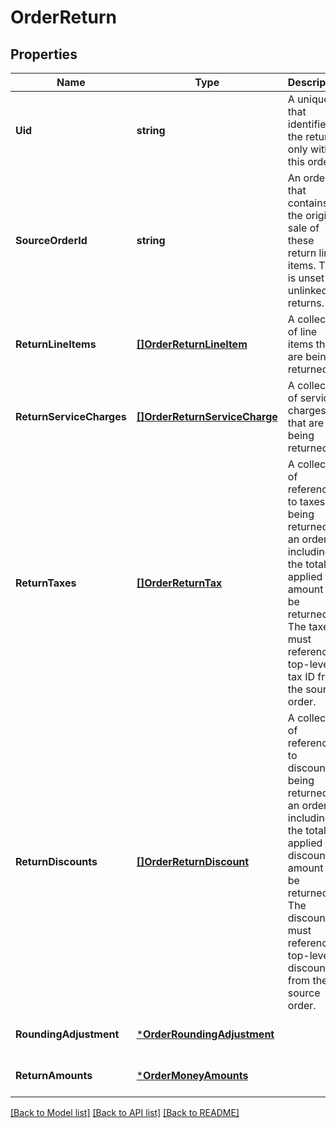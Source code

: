 # OrderReturn

## Properties
Name | Type | Description | Notes
------------ | ------------- | ------------- | -------------
**Uid** | **string** | A unique ID that identifies the return only within this order. | [optional] [default to null]
**SourceOrderId** | **string** | An order that contains the original sale of these return line items. This is unset for unlinked returns. | [optional] [default to null]
**ReturnLineItems** | [**[]OrderReturnLineItem**](OrderReturnLineItem.md) | A collection of line items that are being returned. | [optional] [default to null]
**ReturnServiceCharges** | [**[]OrderReturnServiceCharge**](OrderReturnServiceCharge.md) | A collection of service charges that are being returned. | [optional] [default to null]
**ReturnTaxes** | [**[]OrderReturnTax**](OrderReturnTax.md) | A collection of references to taxes being returned for an order, including the total applied tax amount to be returned. The taxes must reference a top-level tax ID from the source order. | [optional] [default to null]
**ReturnDiscounts** | [**[]OrderReturnDiscount**](OrderReturnDiscount.md) | A collection of references to discounts being returned for an order, including the total applied discount amount to be returned. The discounts must reference a top-level discount ID from the source order. | [optional] [default to null]
**RoundingAdjustment** | [***OrderRoundingAdjustment**](OrderRoundingAdjustment.md) |  | [optional] [default to null]
**ReturnAmounts** | [***OrderMoneyAmounts**](OrderMoneyAmounts.md) |  | [optional] [default to null]

[[Back to Model list]](../README.md#documentation-for-models) [[Back to API list]](../README.md#documentation-for-api-endpoints) [[Back to README]](../README.md)

